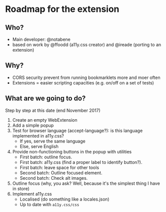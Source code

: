# Roadmap for the extension

## Who?

* Main developer: @notabene
* based on work by @ffoodd (a11y.css creator) and @ireade (porting to an extension)

## Why?

* CORS security prevent from running bookmarklets more and moer often
* Extensions = easier scripting capacities (e.g. on/off on a set of tests)

## What are we going to do?

Step by step at this date (end November 2017)

1. Create an empty WebExtension
2. Add a simple popup
3. Test for browser language (accept-language?): is this language implemented in a11y.css?
    * If yes, serve the same language
    * Else, serve English
4. Provide non-functioning buttons in the popup with utilities
    * First batch: outline focus.
    * First batch: a11y.css (find a proper label to identify button?).
    * First batch: leave space for other tools
    * Second batch: Outline focused element.
    * Second batch: Check alt images.
5. Outline focus (why, you ask? Well, because it's the simplest thing I have in store)
6. Implement a11y.css
    * Localised (do something like a locales.json)
    * Up to date with `a11y.css/css`

